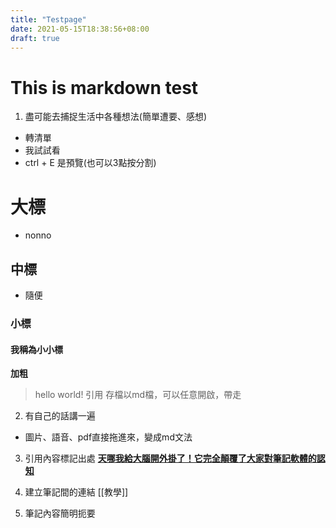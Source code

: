 ```yaml
---
title: "Testpage"
date: 2021-05-15T18:38:56+08:00
draft: true
---
```

# This is markdown test

1. 盡可能去捕捉生活中各種想法(簡單遭要、感想)
* 轉清單
* 我試試看
* ctrl + E 是預覽(也可以3點按分割)

# 大標
* nonno

## 中標
* 隨便
### 小標
#### 我稱為小小標

**加粗**

>hello world! 引用
>存檔以md檔，可以任意開啟，帶走

2. 有自己的話講一遍
* 圖片、語音、pdf直接拖進來，變成md文法

3. 引用內容標記出處
[**天哪我給大腦開外掛了！它完全顛覆了大家對筆記軟體的認知**](https://www.youtube.com/watch?v=Egj_DdGUIDI&t=276s)

4. 建立筆記間的連結
[[教學]]

5. 筆記內容簡明扼要
